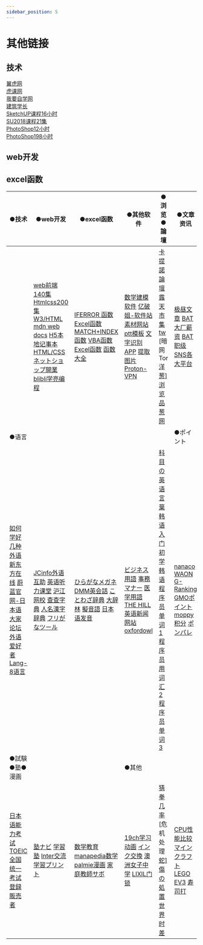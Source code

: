 ```yaml
---
sidebar_position: 5
---
```

# 其他链接

## 技术
[翼虎网](https://www.yiihuu.com/)  
[虎课网](https://huke88.com/route/excel.html)  
[我要自学网](https://www.51zxw.net/)  
[建筑学长](https://www.jianzhuxuezhang.com/)  
[SketchUP课程16小时](https://www.bilibili.com/video/BV14m4y1o7fe)  
[SU2018课程21集](https://www.bilibili.com/video/BV1Tb411E7Co)  
[PhotoShop12小时](https://www.bilibili.com/video/BV1bG411H72p)  
[PhotoShop198小时](https://www.bilibili.com/video/BV1Kc411w7vr)

## web开发

## excel函数


| ●技术                                                        | ●web开发                                                     | ●excel函数                                                   | ●其他软件                                                    | ●浏览●論壇                                                   | ●文章资讯                                                    |
| ------------------------------------------------------------ | ------------------------------------------------------------ | ------------------------------------------------------------ | ------------------------------------------------------------ | ------------------------------------------------------------ | ------------------------------------------------------------ |
|  | [web前端140集](https://www.bilibili.com/video/BV1jj411P7Yp) [Htmlcss200集](https://www.bilibili.com/video/BV1p84y1P7Z5) [W3/HTML](https://www.w3.org/) [mdn web docs](https://developer.mozilla.org/ja/docs/Web) [H5本地记事本](https://zhuanlan.zhihu.com/p/32551300) [HTML/CSS](https://www.w3school.com.cn/html/html_url.asp) [ネットショップ開業](https://www.makeshop.jp/main/know-how/opening/opening-request.html) [blibli学亮编程](https://space.bilibili.com/367469569?spm_id_from=333.788.b_765f7570696e666f.2) | [IFERROR 函数](https://www.feishu.cn/hc/zh-CN/articles/667326172419-什么是-iferror-函数) [Excel函数](https://zhuanlan.zhihu.com/p/436372294) [MATCH+INDEX函数](https://www.sohu.com/a/341017094_675398) [VBA函数](https://www.jianshu.com/p/18f4ee9edc3f) [Excel函数](https://baijiahao.baidu.com/s?id=1720249423298558187&wfr=spider&for=pc) [函数大全](https://blog.csdn.net/qq_43115961/article/details/127311914) | [数学建模软件](https://www.163.com/dy/article/H2JMBO7505530N05.html) [亿破姐-软件站](https://www.ypojie.com/) [素材网站](https://sc.chinaz.com/ppt/221124262641.htm) [ptt模板](https://www.51pptmoban.com/ppt/) [文字识别APP](https://baijiahao.baidu.com/s?id=1739466696958643479&wfr=spider&for=pc) [提取图片](https://www.wandoujia.com/strategy/16621530961934948095.html) [Proton-VPN](https://account.protonvpn.com/login) | [卡提諾論壇](https://ck101.tw/) [露天市集tw](https://www.ruten.com.tw/) [暗网Tor[洋葱\]浏览](https://baike.baidu.com/tashuo/browse/content?id=ca3021126bc961414446293e&lemmaId=&fromLemmaModule=pcBottom) [品葱网](https://pincong.rocks/) | [极昼文章](https://mp.sohu.com/profile?xpt=MWJmNTdjZjYtMTRiMi00NWI2LWE2ZDMtY2I1NmRhNTNmNDQ0&_f=index_pagemp_1&spm=smpc.content-abroad.author.2.1627076642257Xwe383q) [BAT大厂薪资](https://www.zhihu.com/tardis/bd/art/410778520?source_id=1001) [BAT职级](https://mp.weixin.qq.com/s?__biz=MzA3MDk4NzMzNg==&mid=2651756556&idx=3&sn=b6a2d2767c70428fbafc3da2c3c739c2&chksm=84ce432bb3b9ca3da645664b8e62ecb48bece7882cf2e470a1b8815babdd04206bc8b35c75c8&scene=27) [SNS各大平台](https://www.sohu.com/a/525964182_421354) |
| ●语言                                                        |                                                              |                                                              |                                                              |                                                              | ●ポイント                                                    |
| [如何学好几种外语](http://www.360doc.com/content/14/1129/20/20056724_429152652.shtml) [新东方在线](https://www.koolearn.com/ke/ielts/) [蔚蓝官网-日本语](http://jp.weilanliuxue.cn/ziliao/zhongji/p7.html) [大家论坛](https://club.topsage.com/) [外语爱好者](https://www.ryedu.net/Soft/riyu/Index.html) [Lang-8语言](https://lang-8.com/) | [JCinfo外语互助](https://www.jcinfo.net/zh-hans/le) [英语听力课堂](https://www.tingclass.net/) [沪江网校](https://class.hujiang.com/) [查查字典](http://www.ichacha.net/) [人名漢字辞典](https://kanji.reader.bz/) [フリがなツール](https://www.webtoolss.com/hiragana.html) | [ひらがなメガネ](https://www.hiragana.jp/index.html) [DMM英会話](https://eikaiwa.dmm.com/) [ことわざ辞典](https://kotowaza-dictionary.jp/list/famous-proverbs/) [大辞林](http://daijirin.dual-d.net/extra/giseigo_gitaigo.html) [擬音語](https://mage8.com/tango/tango26.html) [日本语发音](https://ja.forvo.com/languages/ja/) | [ビジネス用語](https://mynavi-agent.jp/dainishinsotsu/canvas/2018/02/100.html) [事務マナー](http://www.jimcom.co.jp/index.html) [医学用語](https://hiramatu-hifuka.com/onyak/mw2-sisiyu.html) [THE HILL](https://thehill.com/) [英语新闻网站](https://m.youkee.com/ziliao/12583.html) [oxfordowl](https://www.oxfordowl.co.uk/reading-owl/find-a-book/library-page) | [科目の英语言葉](https://eigolab.net/1576) [韩语入门](http://www.krlearn.com/tingli/hyrm/) [初学韩语](https://jingyan.baidu.com/article/64d05a029dca28de55f73bf2.html) [程序员单词1](https://github.com/gauseen/develop-common-words#tada-共计212-个单词) [程序员用词汇2](https://htmlpreview.github.io/?https://raw.githubusercontent.com/Georgewgf/reciteWords/master/index.html) [程序员单词3](https://www.xuexila.com/yingyu/jisuanji/71101.html) | [nanaco](https://www.nanaco-net.jp/index.html) [WAON](https://www.waon.net/) [G-Ranking](https://pmall.gpoint.co.jp/g-ranking/) [GMOポイント](https://point.gmo.jp/consumer/TopMenu.do) [moppy积分](https://pc.moppy.jp/) [ポンパレ](https://www.ponparemall.com/) |
| ●試験●塾●漫画                                                |                                                              |                                                              | ●其他                                                        |                                                              |                                                              |
| [日本语能力考试](https://www.jlpt.jp/index.html) [TOEIC](https://www.iibc-global.org/toeic.html) [全国统一考试](https://www.toitsutest.com/) [登録販売者](https://www.pref.kanagawa.jp/docs/n3x/yakumu/shiken/touhan/gaiyou.html) | [塾ナビ](https://www.jyukunavi.jp/) [学習塾](https://www.youtube.com/channel/UCPmARcaOGGjb-0PSslz2KAw) [Inter交流](https://www.internations.org/) [学習プリント](https://gimukyo.ysn21.jp/gakushi/print.php?kyouka_id=4&gakunen_id=9) | [数学教育](http://izumi-math.jp/sitemap/frame.html) [manapedia数学](https://manapedia.jp/list?subject_id=12) [palmie漫画](https://www.palmie.jp/) [家庭教師サボ](https://sabotensabo.com/) | [19ch学习动画](https://19ch.tv/km/km.html) [インク交換](https://tatsu8.jp/rasuto/kisyu/EP-806A/Reset.html) [澳洲女子中学](https://www.sohu.com/a/196275595_800261) [LIXIL门锁](https://www.jrelife.jp/shop/goods/search.aspx?search=x&keyword=LIXIL++室内ドア+サムターン&search=search) | [猜拳几率](https://jingyan.baidu.com/article/b87fe19e91cd9e521935686b.html) [危机处理[蛇\]](https://jingyan.baidu.com/article/ff411625913b7a12e482378a.html) [傷の処置](https://www.ishamachi.com/?p=6858) [世界时差](https://www.time-j.net/WorldTime/Area/Pacific) | [CPU性能比较](https://gamingpcs.jp/hikaku/hikaku_cpu/) [マインクラフト](https://jisaku-game.com/archives/6542) [LEGO EV3](https://www.mdstorm.com/products/Robotics/EV3/Product/EV45544.html) [寿司打](https://sushida.net/) |